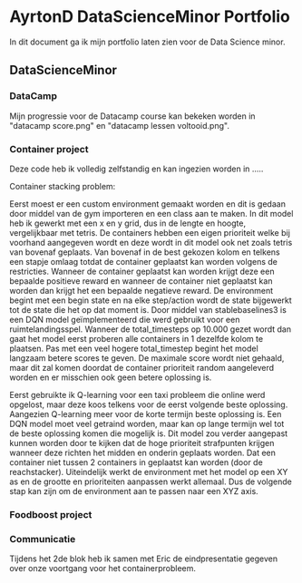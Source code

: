 <h1>AyrtonD DataScienceMinor Portfolio</h1>

In dit document ga ik mijn portfolio laten zien voor de Data Science minor.

<h2>DataScienceMinor</h2>

<h3>DataCamp</h3>

Mijn progressie voor de Datacamp course kan bekeken worden in "datacamp score.png" en "datacamp lessen voltooid.png".

<h3>Container project</h3>

Deze code heb ik volledig zelfstandig en kan ingezien worden in .....

Container stacking problem:

Eerst moest er een custom environment gemaakt worden en dit is gedaan door middel van de gym importeren en een class aan te maken.
In dit model heb ik gewerkt met een x en y grid, dus in de lengte en hoogte, vergelijkbaar met tetris. De containers hebben een eigen prioriteit welke bij voorhand aangegeven wordt en deze wordt in dit model ook net zoals tetris van bovenaf geplaats. Van bovenaf in de best gekozen kolom en telkens een stapje omlaag totdat de container geplaatst kan worden volgens de restricties. 
Wanneer de container geplaatst kan worden krijgt deze een bepaalde positieve reward en wanneer de container niet geplaatst kan worden dan krijgt het een bepaalde negatieve reward.
De environment begint met een begin state en na elke step/action wordt de state bijgewerkt tot de state die het op dat moment is.
Door middel van stablebaselines3 is een DQN model geïmplementeerd die werd gebruikt voor een ruimtelandingsspel.
Wanneer de total_timesteps op 10.000 gezet wordt dan gaat het model eerst proberen alle containers in 1 dezelfde kolom te plaatsen. Pas met een veel hogere total_timestep begint het model langzaam betere scores te geven. De maximale score wordt niet gehaald, maar dit zal komen doordat de container prioriteit random aangeleverd worden en er misschien ook geen betere oplossing is.

Eerst gebruikte ik Q-learning voor een taxi probleem die online werd opgelost, maar deze koos telkens voor de eerst volgende beste oplossing. Aangezien Q-learning meer voor de korte termijn beste oplossing is. Een DQN model moet veel getraind worden, maar kan op lange termijn wel tot de beste oplossing komen die mogelijk is.
Dit model zou verder aangepast kunnen worden door te kijken dat de hoge prioriteit strafpunten krijgen wanneer deze richten het midden en onderin geplaats worden. Dat een container niet tussen 2 containers in geplaatst kan worden (door de reachstacker). 
Uiteindelijk werkt de environment met het model op een XY as en de grootte en prioriteiten aanpassen werkt allemaal. Dus de volgende stap kan zijn om de environment aan te passen naar een XYZ axis.


<h3>Foodboost project</h3>



<h3>Communicatie</h3>
Tijdens het 2de blok heb ik samen met Eric de eindpresentatie gegeven over onze voortgang voor het containerprobleem.
